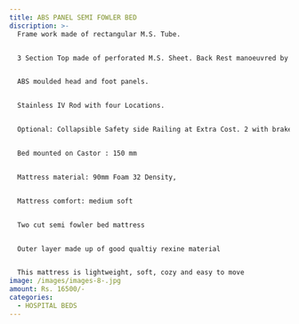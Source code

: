 ```yaml
---
title: ABS PANEL SEMI FOWLER BED
discription: >-
  Frame work made of rectangular M.S. Tube.


  3 Section Top made of perforated M.S. Sheet. Back Rest manoeuvred by Separate screw from foot end.


  ABS moulded head and foot panels.


  Stainless IV Rod with four Locations.


  Optional: Collapsible Safety side Railing at Extra Cost. 2 with brake. Optional: Collapsible Safety side Railing at Extra Cost.


  Bed mounted on Castor : 150 mm


  Mattress material: 90mm Foam 32 Density,


  Mattress comfort: medium soft


  Two cut semi fowler bed mattress


  Outer layer made up of good qualtiy rexine material


  This mattress is lightweight, soft, cozy and easy to move
image: /images/images-8-.jpg
amount: Rs. 16500/-
categories:
  - HOSPITAL BEDS
---
```

